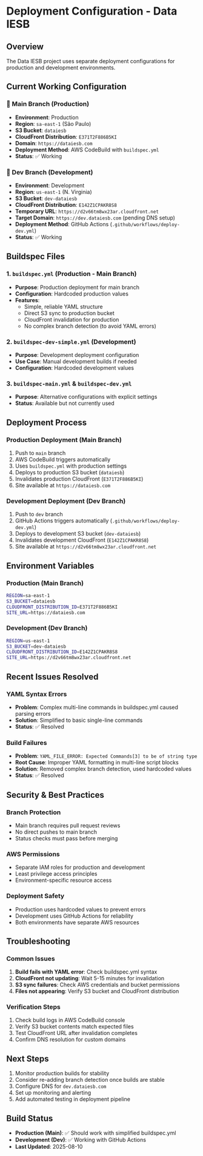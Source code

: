 # Deployment Configuration - Data IESB

## Overview
The Data IESB project uses separate deployment configurations for production and development environments.

## Current Working Configuration

### 🚀 Main Branch (Production)
- **Environment**: Production
- **Region**: `sa-east-1` (São Paulo)
- **S3 Bucket**: `dataiesb`
- **CloudFront Distribution**: `E371T2F886B5KI`
- **Domain**: `https://dataiesb.com`
- **Deployment Method**: AWS CodeBuild with `buildspec.yml`
- **Status**: ✅ Working

### 🧪 Dev Branch (Development)
- **Environment**: Development
- **Region**: `us-east-1` (N. Virginia)
- **S3 Bucket**: `dev-dataiesb`
- **CloudFront Distribution**: `E142Z1CPAKR8S8`
- **Temporary URL**: `https://d2v66tm8wx23ar.cloudfront.net`
- **Target Domain**: `https://dev.dataiesb.com` (pending DNS setup)
- **Deployment Method**: GitHub Actions (`.github/workflows/deploy-dev.yml`)
- **Status**: ✅ Working

## Buildspec Files

### 1. `buildspec.yml` (Production - Main Branch)
- **Purpose**: Production deployment for main branch
- **Configuration**: Hardcoded production values
- **Features**:
  - Simple, reliable YAML structure
  - Direct S3 sync to production bucket
  - CloudFront invalidation for production
  - No complex branch detection (to avoid YAML errors)

### 2. `buildspec-dev-simple.yml` (Development)
- **Purpose**: Development deployment configuration
- **Use Case**: Manual development builds if needed
- **Configuration**: Hardcoded development values

### 3. `buildspec-main.yml` & `buildspec-dev.yml`
- **Purpose**: Alternative configurations with explicit settings
- **Status**: Available but not currently used

## Deployment Process

### Production Deployment (Main Branch)
1. Push to `main` branch
2. AWS CodeBuild triggers automatically
3. Uses `buildspec.yml` with production settings
4. Deploys to production S3 bucket (`dataiesb`)
5. Invalidates production CloudFront (`E371T2F886B5KI`)
6. Site available at `https://dataiesb.com`

### Development Deployment (Dev Branch)
1. Push to `dev` branch
2. GitHub Actions triggers automatically (`.github/workflows/deploy-dev.yml`)
3. Deploys to development S3 bucket (`dev-dataiesb`)
4. Invalidates development CloudFront (`E142Z1CPAKR8S8`)
5. Site available at `https://d2v66tm8wx23ar.cloudfront.net`

## Environment Variables

### Production (Main Branch)
```bash
REGION=sa-east-1
S3_BUCKET=dataiesb
CLOUDFRONT_DISTRIBUTION_ID=E371T2F886B5KI
SITE_URL=https://dataiesb.com
```

### Development (Dev Branch)
```bash
REGION=us-east-1
S3_BUCKET=dev-dataiesb
CLOUDFRONT_DISTRIBUTION_ID=E142Z1CPAKR8S8
SITE_URL=https://d2v66tm8wx23ar.cloudfront.net
```

## Recent Issues Resolved

### YAML Syntax Errors
- **Problem**: Complex multi-line commands in buildspec.yml caused parsing errors
- **Solution**: Simplified to basic single-line commands
- **Status**: ✅ Resolved

### Build Failures
- **Problem**: `YAML_FILE_ERROR: Expected Commands[3] to be of string type`
- **Root Cause**: Improper YAML formatting in multi-line script blocks
- **Solution**: Removed complex branch detection, used hardcoded values
- **Status**: ✅ Resolved

## Security & Best Practices

### Branch Protection
- Main branch requires pull request reviews
- No direct pushes to main branch
- Status checks must pass before merging

### AWS Permissions
- Separate IAM roles for production and development
- Least privilege access principles
- Environment-specific resource access

### Deployment Safety
- Production uses hardcoded values to prevent errors
- Development uses GitHub Actions for reliability
- Both environments have separate AWS resources

## Troubleshooting

### Common Issues
1. **Build fails with YAML error**: Check buildspec.yml syntax
2. **CloudFront not updating**: Wait 5-15 minutes for invalidation
3. **S3 sync failures**: Check AWS credentials and bucket permissions
4. **Files not appearing**: Verify S3 bucket and CloudFront distribution

### Verification Steps
1. Check build logs in AWS CodeBuild console
2. Verify S3 bucket contents match expected files
3. Test CloudFront URL after invalidation completes
4. Confirm DNS resolution for custom domains

## Next Steps
1. Monitor production builds for stability
2. Consider re-adding branch detection once builds are stable
3. Configure DNS for `dev.dataiesb.com`
4. Set up monitoring and alerting
5. Add automated testing in deployment pipeline

## Build Status
- **Production (Main)**: ✅ Should work with simplified buildspec.yml
- **Development (Dev)**: ✅ Working with GitHub Actions
- **Last Updated**: 2025-08-10
